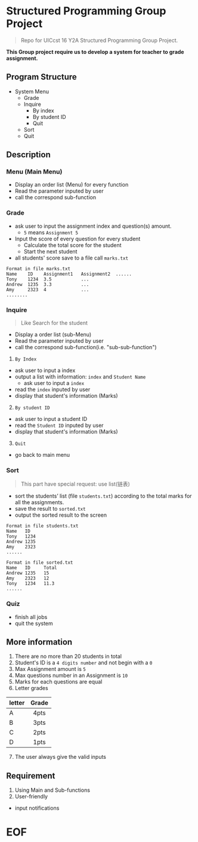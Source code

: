 # Structured Programming Group Project
> Repo for UICcst 16 Y2A Structured Programming Group Project.

**This Group project require us to develop a system for teacher to grade assignment.**

## Program Structure

- System Menu
  - Grade
  - Inquire
    - By index
    - By student ID
    - Quit
  - Sort
  - Quit
  
## Description
### Menu (Main Menu)
- Display an order list (Menu) for every function
- Read the parameter inputed by user
- call the correspond sub-function

### Grade
- ask user to input the assignment index and question(s) amount.
  - `5` means `Assignment 5`
- Input the score of every question for every student
  - Calculate the total score for the student
  - Start the next student
- all students' score save to a file call `marks.txt`

```
Format in file marks.txt
Name    ID    Assignment1   Assignment2  ......
Tony    1234  3.5           ...    
Andrew  1235  3.3           ...    
Amy     2323  4             ...     
........ 
```

### Inquire
> Like Search for the student

- Display a order list (sub-Menu)
- Read the parameter inputed by user
- call the correspond sub-function(i.e. "sub-sub-function")

1. `By Index`
  - ask user to input a index
  - output a list with information: `index` and `Student Name`
    - ask user to input a `index`
  - read the `index` inputed by user
  - display that student's information (Marks)

2. `By student ID`
  - ask user to input a student ID
  - read the `Student ID` inputed by user
  - display that student's information (Marks)

3. `Quit`
  - go back to main menu

### Sort
> This part have special request: use list(链表)

  - sort the students’ list (file `students.txt`) according to the total marks for all the assignments.
  - save the result to `sorted.txt`
  - output the sorted result to the screen 

```
Format in file students.txt
Name   ID     
Tony   1234         
Andrew 1235     
Amy    2323
......
```

```
Format in file sorted.txt
Name   ID     Total     
Andrew 1235   15         
Amy    2323   12      
Tony   1234   11.3
......
```

### Quiz
  - finish all jobs
  - quit the system

## More information

1. There are no more than 20 students in total 
2. Student's ID is a `4 digits number` and not begin with a `0`
3. Max Assignment amount is `5`
4. Max questions number in an Assignment is `10`
5. Marks for each questions are equal
6. Letter grades

| letter | Grade  |
|--------|:------:|
| A      | 4pts   |
| B      | 3pts   |
| C      | 2pts   | 
| D      | 1pts   |

7. The user always give the valid inputs

## Requirement

1. Using Main and Sub-functions
2. User-friendly
  - input notifications


# EOF